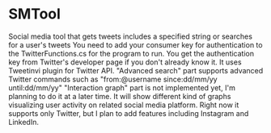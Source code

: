 # SMTool
Social media tool that gets tweets includes a specified string or searches for a user's tweets
You need to add your consumer key for authentication to the TwitterFunctions.cs for the program to run.
You get the authentication key from Twitter's developer page if you don't already know it.
It uses Tweetinvi plugin for Twitter API.
"Advanced search" part supports advanced Twitter commands such as "from:@username since:dd/mm/yy until:dd/mm/yy"
"Interaction graph" part is not implemented yet, I'm planning to do it at a later time. It will show different kind of graphs visualizing user activity on related social media platform.
Right now it supports only Twitter, but I plan to add features including Instagram and LinkedIn.
